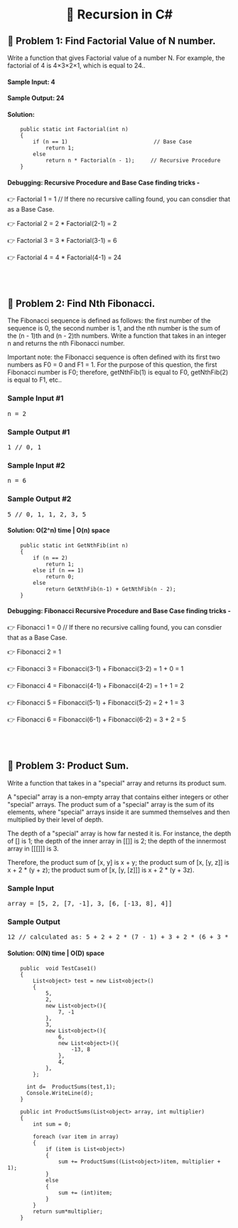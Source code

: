 
<h1 align="center">👋 Recursion in C# </h1>

## 🧐 Problem 1: Find Factorial Value of N number.

Write a function that gives Factorial value of a number N. For example, the factorial of 4 is 4×3×2×1, which is equal to 24..

#### Sample Input:   4
#### Sample Output: 24

#### Solution: 


        public static int Factorial(int n)
        {
            if (n == 1)                           // Base Case
                return 1;
            else
                return n * Factorial(n - 1);     // Recursive Procedure
        }
        
 
#### Debugging: Recursive Procedure and Base Case finding tricks - 
 
👉 Factorial 1 = 1                                 // If there no recursive calling found, you can consdier that as a Base Case.           

👉 Factorial 2 = 2 * Factorial(2-1) = 2

👉 Factorial 3 = 3 * Factorial(3-1) = 6

👉 Factorial 4 = 4 * Factorial(4-1) = 24


</br></br>

## 🧐 Problem 2: Find Nth Fibonacci.
<div class="html">
<p>
  The Fibonacci sequence is defined as follows: the first number of the sequence
  is <span>0</span>, the second number is <span>1</span>, and the nth number is the sum of the (n - 1)th
  and (n - 2)th numbers. Write a function that takes in an integer
  <span>n</span> and returns the nth Fibonacci number.
</p>
<p>
  Important note: the Fibonacci sequence is often defined with its first two
  numbers as <span>F0 = 0</span> and <span>F1 = 1</span>. For the purpose of
  this question, the first Fibonacci number is <span>F0</span>; therefore,
  <span>getNthFib(1)</span> is equal to <span>F0</span>, <span>getNthFib(2)</span>
  is equal to <span>F1</span>, etc..
</p>
<h3>Sample Input #1</h3>
<pre><span class="CodeEditor-promptParameter">n</span> = 2
</pre>
<h3>Sample Output #1</h3>
<pre>1 <span class="CodeEditor-promptComment">// 0, 1</span>
</pre>
<h3>Sample Input #2</h3>
<pre><span class="CodeEditor-promptParameter">n</span> = 6
</pre>
<h3>Sample Output #2</h3>
<pre>5 <span class="CodeEditor-promptComment">// 0, 1, 1, 2, 3, 5</span>
</pre>
</div>

#### Solution: O(2^n) time | O(n) space

        
        public static int GetNthFib(int n)
        {            
            if (n == 2)
                return 1;
            else if (n == 1)
                return 0;
            else
                return GetNthFib(n-1) + GetNthFib(n - 2);
        }

#### Debugging: Fibonacci Recursive Procedure and Base Case finding tricks - 

👉 Fibonacci 1 = 0                                 // If there no recursive calling found, you can consdier that as a Base Case.    

👉 Fibonacci 2 = 1

👉 Fibonacci 3 = Fibonacci(3-1) + Fibonacci(3-2) = 1 + 0 = 1

👉 Fibonacci 4 = Fibonacci(4-1) + Fibonacci(4-2) = 1 + 1 = 2

👉 Fibonacci 5 = Fibonacci(5-1) + Fibonacci(5-2) = 2 + 1 = 3

👉 Fibonacci 6 = Fibonacci(6-1) + Fibonacci(6-2) = 3 + 2 = 5


</br>
</br>

## 🧐 Problem 3: Product Sum.
<div class="html">
<p>
  Write a function that takes in a "special" array and returns its product sum.
</p>
<p>
  A "special" array is a non-empty array that contains either integers or other
  "special" arrays. The product sum of a "special" array is the sum of its
  elements, where "special" arrays inside it are summed themselves and then
  multiplied by their level of depth.
</p>
<p>
  The depth of a "special" array is how far nested it is. For instance, the
  depth of <span>[]</span> is <span>1</span>; the depth of the inner array in
  <span>[[]]</span> is <span>2</span>; the depth of the innermost array in
  <span>[[[]]]</span> is <span>3</span>.
</p>
<p>
  Therefore, the product sum of <span>[x, y]</span> is <span>x + y</span>; the
  product sum of <span>[x, [y, z]]</span> is <span>x + 2 * (y + z)</span>; the
  product sum of <span>[x, [y, [z]]]</span> is <span>x + 2 * (y + 3z)</span>.
</p>
<h3>Sample Input</h3>
<pre><span class="CodeEditor-promptParameter">array</span> = [5, 2, [7, -1], 3, [6, [-13, 8], 4]]
</pre>
<h3>Sample Output</h3>
<pre>12 <span class="CodeEditor-promptComment">// calculated as: 5 + 2 + 2 * (7 - 1) + 3 + 2 * (6 + 3 * (-13 + 8) + 4)</span>
</pre>
</div>

#### Solution: O(N) time | O(D) space


        public  void TestCase1()
        {
            List<object> test = new List<object>()
            {
			    5,
			    2,
			    new List<object>(){
				    7, -1
			    },
			    3,
			    new List<object>(){
				    6,
				    new List<object>(){
					    -13, 8
				    },
				    4,
			    },
		    };
           
          int d=  ProductSums(test,1);
          Console.WriteLine(d);
        }

        public int ProductSums(List<object> array, int multiplier)
        {           
            int sum = 0;
           
            foreach (var item in array)
            {
                if (item is List<object>)
                {                  
                    sum += ProductSums((List<object>)item, multiplier + 1);
                }
                else
                {
                    sum += (int)item;
                }              
            }
            return sum*multiplier;
        }


